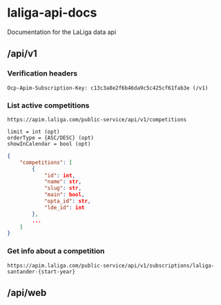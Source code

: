 # laliga-api-docs
Documentation for the LaLiga data api

## /api/v1

### Verification headers
```
Ocp-Apim-Subscription-Key: c13c3a8e2f6b46da9c5c425cf61fab3e (/v1)
```

### List active competitions
```
https://apim.laliga.com/public-service/api/v1/competitions

limit = int (opt)
orderType = {ASC/DESC} (opt)
showInCalendar = bool (opt)
```
```json
{
    "competitions": [
        {
            "id": int,
            "name": str,
            "slug": str,
            "main": bool,
            "opta_id": str,
            "lde_id": int
        }, 
        ...
    ]
}
```

### Get info about a competition
```
https://apim.laliga.com/public-service/api/v1/subscriptions/laliga-santander-{start-year} 
```

## /api/web